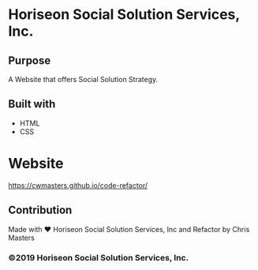 # Horiseon Social Solution Services, Inc.

## Purpose
A Website that offers Social Solution Strategy.

## Built with
* HTML
* CSS

# Website
https://cwmasters.github.io/code-refactor/

## Contribution
Made with ❤️ Horiseon Social Solution Services, Inc and Refactor by Chris Masters

### ©2019 Horiseon Social Solution Services, Inc.